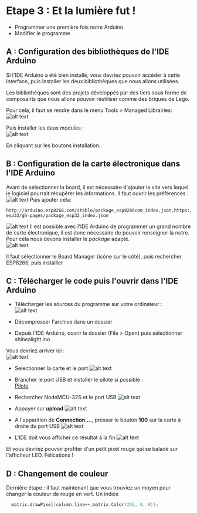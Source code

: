 # Etape 3 : Et la lumière fut !
* Programmer une première fois notre Arduino
* Modifier le programme

## A : Configuration des bibliothèques de l'IDE Arduino
Si l'IDE Arduino a été bien installé, vous devriez pouvoir accéder à cette interface, puis installer les deux bibliothèques que nous allons utilisées.

Les bibliothèques sont des projets développés par des tiers sous forme de composants que nous allons pouvoir réutiliser comme des briques de Lego.

Pour cela, il faut se rendre dans le menu Tools > Managed Librairies:<br />
![alt text](img/1.PNG)

Puis installer les deux modules :<br />
![alt text](img/2.PNG)

En cliquant sur les boutons installation.


## B : Configuration de la carte électronique dans l'IDE Arduino
Avant de sélectionner la board, il est nécessaire d'ajouter le site vers lequel le logiciel pourrait récupérer les informations.
Il faut ouvrir les préférences :<br />
![alt text](img/3a.PNG)
Puis ajouter cela:<br />
```
http://arduino.esp8266.com/stable/package_esp8266com_index.json,https://raw.githubusercontent.com/espressif/arduino-esp32/gh-pages/package_esp32_index.json
```
![alt text](img/3b.PNG)
Il est possible avec l'IDE Arduino de programmer un grand nombre de carte électronique, il est donc nécessaire de pouvoir renseigner la notre. Pour cela nous devons installer le *package* adapté.<br />
![alt text](img/3.PNG)

Il faut sélectionner le Board Manager (icône sur le côté), puis rechercher ESP8266, puis installler

## C : Télécharger le code puis l'ouvrir dans l'IDE Arduino
* Télécharger les sources du programme sur votre ordinateur :<br />
![alt text](img/4.PNG)

* Décompresser l'archive dans un dossier
* Depuis l'IDE Arduino, ouvrir le dossier (File > Open) puis sélectionner shinealight.ino

Vous devriez arriver ici :<br />
![alt text](img/5.PNG)

* Selectionner la carte et le port
![alt text](img/6.PNG)

* Brancher le port USB et installer le pilote si possible :<br />
[Pilote](https://www.silabs.com/developers/usb-to-uart-bridge-vcp-drivers?tab=downloads)
* Rechercher NodeMCU-32S et le port USB
![alt text](img/7.PNG)
* Appuyer sur **upload**
![alt text](img/8.PNG)
* A l'apparition de **Connection....**, presser le bouton **100** sur la carte à droite du port USB
![alt text](img/9.PNG)
* L'IDE doit vous afficher ce résultat à la fin
![alt text](img/10.PNG)

Et vous devriez pouvoir profiter d'un petit pixel rouge qui se balade sur l'afficheur LED. Félications !

## D : Changement de couleur
Dernière étape : il faut maintenant que vous trouviez un moyen pour changer la couleur de rouge en vert. Un indice
```C
  matrix.drawPixel(column,line++,matrix.Color(255, 0, 0));
```